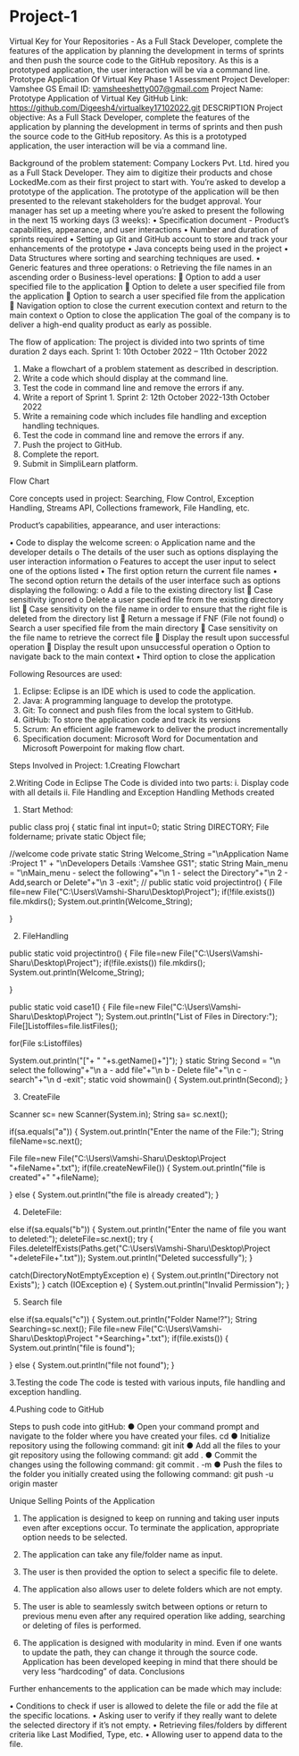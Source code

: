 # Project-1
Virtual Key for Your Repositories  - As a Full Stack Developer, complete the features of the application by planning the development in terms of sprints and then push the source code to the GitHub repository. As this is a prototyped application, the user interaction will be via a command line. 
Prototype Application Of Virtual Key
Phase 1 Assessment Project
Developer: Vamshee GS
Email ID: vamsheeshetty007@gmail.com
Project Name: Prototype Application of Virtual Key
GitHub Link: https://github.com/Digeesh4/virtualkey17102022.git
DESCRIPTION
Project objective:
As a Full Stack Developer, complete the features of the application by planning the development in terms of sprints and then push the source code to the GitHub repository. As this is a prototyped application, the user interaction will be via a command line.

Background of the problem statement:
Company Lockers Pvt. Ltd. hired you as a Full Stack Developer. They aim to digitize their products and chose LockedMe.com as their first project to start with. You’re asked to develop a prototype of the application. The prototype of the application will be then presented to the relevant stakeholders for the budget approval. Your manager has set up a meeting where you’re asked to present the following in the next 15 working days (3 weeks):
•	Specification document - Product’s capabilities, appearance, and user interactions
•	Number and duration of sprints required
•	Setting up Git and GitHub account to store and track your enhancements of the prototype
•	Java concepts being used in the project
•	Data Structures where sorting and searching techniques are used.
•	Generic features and three operations:
o	Retrieving the file names in an ascending order
o	Business-level operations:
	Option to add a user specified file to the application
	Option to delete a user specified file from the application
	Option to search a user specified file from the application
	Navigation option to close the current execution context and return to the main context
o	Option to close the application
The goal of the company is to deliver a high-end quality product as early as possible. 

The flow of application:
The project is divided into two sprints of time duration 2 days each.
Sprint 1:
10th October 2022 – 11th October 2022
1.	Make a flowchart of a problem statement as described in description.
2.	Write a code which should display at the command line.
3.	Test the code in command line and remove the errors if any.
4.	Write a report of Sprint 1.
Sprint  2:
12th October 2022-13th October 2022
1.	Write a remaining code which includes file handling and exception handling techniques.
2.	Test the code in command line and remove the errors if any.
3.	Push the project to GitHub.
4.	Complete the report.
5.	Submit in SimpliLearn platform.

Flow Chart
 





Core concepts used in project:
Searching,  Flow Control,   Exception Handling,  Streams API, Collections framework, File Handling, etc.

Product’s capabilities, appearance, and user interactions:

•	Code to display the welcome screen:
o	Application name and the developer details
o	The details of the user  such as options displaying the user interaction information
o	Features to accept the user input to select one of the options listed
•	The first option return the current file names
•	The second option return the details of the user interface such as options displaying the following:
o	Add a file to the existing directory list
	Case sensitivity ignored
o	Delete a user specified file from the existing directory list
	Case sensitivity on the file name in order to ensure that the right file is deleted from the directory list
	Return a message if FNF (File not found)
o	Search a user specified file from the main directory
	Case sensitivity on the file name to retrieve the correct file
	Display the result upon successful operation
	Display the result upon unsuccessful operation
o	Option to navigate back to the main context
•	Third option to close the application



Following Resources are used:
1.	Eclipse:
Eclipse is an IDE which is used to code the application.
2.	Java:
A programming language to develop the prototype.
3.	Git:
To connect and push files from the local system to GitHub.
4.	GitHub:
To store the application code and track its versions
5.	Scrum:
An efficient agile framework to deliver the product incrementally
6.	Specification document:
Microsoft Word for Documentation and Microsoft Powerpoint for making flow chart.






Steps Involved in Project:
1.Creating Flowchart
 



2.Writing Code in Eclipse
The Code is divided into two parts:
i.	Display code with all details
ii.	File Handling and Exception Handling
Methods created

1)	Start Method:


public class proj {
static final int input=0;
static String DIRECTORY;
File foldername;
private static Object file;



//welcome code
private static String Welcome_String ="\nApplication Name :Project 1" + "\nDevelopers Details :Vamshee GS1";
static String Main_menu =
"\nMain_menu - select the following"+"\n 1 - select the Directory"+"\n 2 - Add,search or Delete"+"\n 3 -exit";
//
public static void projectintro() {
File file=new File("C:\Users\Vamshi-Sharu\Desktop\Project");
if(!file.exists())
file.mkdirs();
System.out.println(Welcome_String);

}





2)	FileHandling


public static void projectintro() {
File file=new File("C:\Users\Vamshi-Sharu\Desktop\Project");
if(!file.exists())
file.mkdirs();
System.out.println(Welcome_String);

}


public static void case1() {
File file=new File("C:\Users\Vamshi-Sharu\Desktop\Project ");
System.out.println("List of Files in Directory:");
File[]Listoffiles=file.listFiles();

for(File s:Listoffiles)

System.out.println("["+ " "+s.getName()+"]");
}
static String Second =
"\n select the following"+"\n a - add file"+"\n b - Delete file"+"\n c -search"+"\n d -exit";
static void showmain() {
System.out.println(Second);
}




3)	CreateFile


Scanner sc= new Scanner(System.in);
String sa= sc.next();

if(sa.equals("a")) {
System.out.println("Enter the  name of the File:");
String fileName=sc.next();

File file=new File("C:\Users\Vamshi-Sharu\Desktop\Project "+fileName+".txt");
if(file.createNewFile()) {
System.out.println("file is created"+" "+fileName);

}
else {
System.out.println("the file is already created");
}




4)	DeleteFile:


else if(sa.equals("b")) {
System.out.println("Enter the name of file you want to deleted:");
deleteFile=sc.next();
try {
Files.deleteIfExists(Paths.get("C:\Users\Vamshi-Sharu\Desktop\Project "+deleteFile+".txt"));
System.out.println("Deleted successfully");
}

catch(DirectoryNotEmptyException e) {
System.out.println("Directory not Exists");
}
catch (IOException e) {
System.out.println("Invalid Permission");
}

5)	Search file

else if(sa.equals("c")) {
System.out.println("Folder Name!?");
String Searching=sc.next();
File file=new File("C:\Users\Vamshi-Sharu\Desktop\Project "+Searching+".txt");
if(file.exists()) {
System.out.println("file is found");

}
else {
System.out.println("file not found");
}



3.Testing the code
The code is tested with various inputs, file handling and exception handling.


4.Pushing code to GitHub

Steps to push code into gitHub:
●	Open your command prompt and navigate to the folder where you have created your files.
cd <folder path>
●	Initialize repository using the following command:
git init
●	Add all the files to your git repository using the following command:
git add .
●	Commit the changes using the following command:
git commit .  -m  <commit message>
●	Push the files to the folder you initially created using the following command:
git push -u origin master

Unique Selling Points of the Application

1.	The application is designed to keep on running and taking user inputs even after exceptions occur. To terminate the application, appropriate option needs to be selected.

2.	The application can take any file/folder name as input.

3.	The user is then provided the option to select a specific file to delete.

4.	The application also allows user to delete folders which are not empty.

5.	The user is able to seamlessly switch between options or return to previous menu even after any required operation like adding, searching or deleting of files is performed.


6.	The application is designed with modularity in mind. Even if one wants to update the path, they can change it through the source code. Application has been developed keeping in mind that there should be very less “hardcoding” of data.
Conclusions

Further enhancements to the application can be made which may include:

•	Conditions to check if user is allowed to delete the file or add the file at the specific locations.
•	Asking user to verify if they really want to delete the selected directory if it’s not empty.
•	Retrieving files/folders by different criteria like Last Modified, Type, etc.
•	Allowing user to append data to the file.

